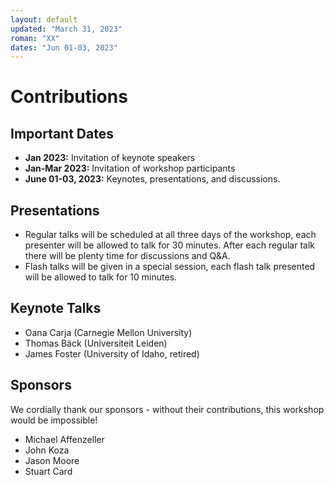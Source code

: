 ```yaml
---
layout: default
updated: "March 31, 2023"
roman: "XX"
dates: "Jun 01-03, 2023"
---
```


# Contributions

## Important Dates

- **Jan 2023:** Invitation of keynote speakers
- **Jan-Mar 2023:** Invitation of workshop participants
- **June 01-03, 2023:** Keynotes, presentations, and discussions.

## Presentations
- Regular talks will be scheduled at all three days of the workshop, each presenter will be allowed to talk for 30 minutes. After each regular talk there will be plenty time for discussions and Q&A.
- Flash talks will be given in a special session, each flash talk presented will be allowed to talk for 10 minutes.

## Keynote Talks
- Oana Carja (Carnegie Mellon University)
- Thomas Bäck (Universiteit Leiden)
- James Foster (University of Idaho, retired)

## Sponsors
We cordially thank our sponsors - without their contributions, this workshop would be impossible!
- Michael Affenzeller
- John Koza
- Jason Moore
- Stuart Card
